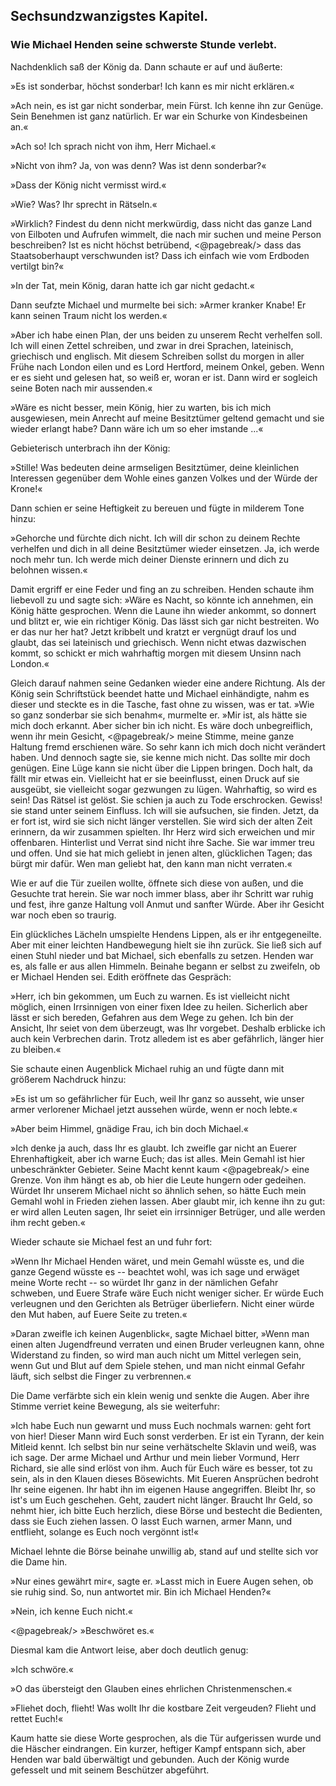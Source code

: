 
<h2>Sechsundzwanzigstes Kapitel.</h2>

<h3>Wie Michael Henden seine schwerste Stunde verlebt.</h3>

Nachdenklich saß der König da. Dann schaute er auf und äußerte:

»Es ist sonderbar, höchst sonderbar! Ich kann es mir nicht erklären.«

»Ach nein, es ist gar nicht sonderbar, mein Fürst. Ich kenne ihn
zur Genüge. Sein Benehmen ist ganz natürlich. Er war ein Schurke
von Kindesbeinen an.«

»Ach so! Ich sprach nicht von ihm, Herr Michael.«

»Nicht von ihm? Ja, von was denn? Was ist denn sonderbar?«

»Dass der König nicht vermisst wird.«

»Wie? Was? Ihr sprecht in Rätseln.«

»Wirklich? Findest du denn nicht merkwürdig, dass nicht das
ganze Land von Eilboten und Aufrufen wimmelt, die nach mir
suchen und meine Person beschreiben? Ist es nicht höchst betrübend, 
<@pagebreak/>
dass das Staatsoberhaupt verschwunden ist? Dass ich einfach wie
vom Erdboden vertilgt bin?«

»In der Tat, mein König, daran hatte ich gar nicht gedacht.«

Dann seufzte Michael und murmelte bei sich: »Armer kranker
Knabe! Er kann seinen Traum nicht los werden.«

»Aber ich habe einen Plan, der uns beiden zu unserem Recht
verhelfen soll. Ich will einen Zettel schreiben, und zwar in drei
Sprachen, lateinisch, griechisch und englisch. Mit diesem Schreiben
sollst du morgen in aller Frühe nach London eilen und es Lord Hertford,
meinem Onkel, geben. Wenn er es sieht und gelesen hat, so
weiß er, woran er ist. Dann wird er sogleich seine Boten nach mir
aussenden.«

»Wäre es nicht besser, mein König, hier zu warten, bis ich mich
ausgewiesen, mein Anrecht auf meine Besitztümer geltend gemacht
und sie wieder erlangt habe? Dann wäre ich um so eher imstande ...«

Gebieterisch unterbrach ihn der König:

»Stille! Was bedeuten deine armseligen Besitztümer, deine
kleinlichen Interessen gegenüber dem Wohle eines ganzen Volkes
und der Würde der Krone!«

Dann schien er seine Heftigkeit zu bereuen und fügte in milderem
Tone hinzu:

»Gehorche und fürchte dich nicht. Ich will dir schon zu deinem
Rechte verhelfen und dich in all deine Besitztümer wieder einsetzen. Ja,
ich werde noch mehr tun. Ich werde mich deiner Dienste erinnern
und dich zu belohnen wissen.«

Damit ergriff er eine Feder und fing an zu schreiben. Henden
schaute ihm liebevoll zu und sagte sich: »Wäre es Nacht, so könnte
ich annehmen, ein König hätte gesprochen. Wenn die Laune ihn
wieder ankommt, so donnert und blitzt er, wie ein richtiger König.
Das lässt sich gar nicht bestreiten. Wo er das nur her hat? Jetzt
kribbelt und kratzt er vergnügt drauf los und glaubt, das sei lateinisch
und griechisch. Wenn nicht etwas dazwischen kommt, so schickt er
mich wahrhaftig morgen mit diesem Unsinn nach London.«

Gleich darauf nahmen seine Gedanken wieder eine andere Richtung.
Als der König sein Schriftstück beendet hatte und Michael
einhändigte, nahm es dieser und steckte es in die Tasche, fast ohne
zu wissen, was er tat. »Wie so ganz sonderbar sie sich benahm«,
murmelte er. »Mir ist, als hätte sie mich doch erkannt. Aber sicher
bin ich nicht. Es wäre doch unbegreiflich, wenn ihr mein Gesicht, 
<@pagebreak/>
meine Stimme, meine ganze Haltung fremd erschienen wäre. So
sehr kann ich mich doch nicht verändert haben. Und dennoch sagte
sie, sie kenne mich nicht. Das sollte mir doch genügen. Eine Lüge
kann sie nicht über die Lippen bringen. Doch halt, da fällt mir
etwas ein. Vielleicht hat er sie beeinflusst, einen Druck auf sie ausgeübt,
sie vielleicht sogar gezwungen zu lügen. Wahrhaftig, so wird
es sein! Das Rätsel ist gelöst. Sie schien ja auch zu Tode erschrocken.
Gewiss! sie stand unter seinem Einfluss. Ich will sie aufsuchen, sie
finden. Jetzt, da er fort ist, wird sie sich nicht länger verstellen. Sie
wird sich der alten Zeit erinnern, da wir zusammen spielten. Ihr
Herz wird sich erweichen und mir offenbaren. Hinterlist und Verrat
sind nicht ihre Sache. Sie war immer treu und offen. Und sie hat
mich geliebt in jenen alten, glücklichen Tagen; das bürgt mir dafür.
Wen man geliebt hat, den kann man nicht verraten.«

Wie er auf die Tür zueilen wollte, öffnete sich diese von außen,
und die Gesuchte trat herein. Sie war noch immer blass, aber ihr
Schritt war ruhig und fest, ihre ganze Haltung voll Anmut und
sanfter Würde. Aber ihr Gesicht war noch eben so traurig.

Ein glückliches Lächeln umspielte Hendens Lippen, als er ihr
entgegeneilte. Aber mit einer leichten Handbewegung hielt sie ihn
zurück. Sie ließ sich auf einen Stuhl nieder und bat Michael, sich
ebenfalls zu setzen. Henden war es, als falle er aus allen Himmeln.
Beinahe begann er selbst zu zweifeln, ob er Michael Henden sei.
Edith eröffnete das Gespräch:

»Herr, ich bin gekommen, um Euch zu warnen. Es ist vielleicht
nicht möglich, einen Irrsinnigen von einer fixen Idee zu heilen.
Sicherlich aber lässt er sich bereden, Gefahren aus dem Wege zu gehen.
Ich bin der Ansicht, Ihr seiet von dem überzeugt, was Ihr vorgebet.
Deshalb erblicke ich auch kein Verbrechen darin. Trotz alledem ist
es aber gefährlich, länger hier zu bleiben.«

Sie schaute einen Augenblick Michael ruhig an und fügte dann
mit größerem Nachdruck hinzu:

»Es ist um so gefährlicher für Euch, weil Ihr ganz so ausseht,
wie unser armer verlorener Michael jetzt aussehen würde, wenn er
noch lebte.«

»Aber beim Himmel, gnädige Frau, ich bin doch Michael.«

»Ich denke ja auch, dass Ihr es glaubt. Ich zweifle gar nicht
an Euerer Ehrenhaftigkeit, aber ich warne Euch; das ist alles. Mein
Gemahl ist hier unbeschränkter Gebieter. Seine Macht kennt kaum 
<@pagebreak/>
eine Grenze. Von ihm hängt es ab, ob hier die Leute hungern oder
gedeihen. Würdet Ihr unserem Michael nicht so ähnlich sehen, so
hätte Euch mein Gemahl wohl in Frieden ziehen lassen. Aber
glaubt mir, ich kenne ihn zu gut: er wird allen Leuten sagen, Ihr
seiet ein irrsinniger Betrüger, und alle werden ihm recht geben.«

Wieder schaute sie Michael fest an und fuhr fort:

»Wenn Ihr Michael Henden wäret, und mein Gemahl wüsste
es, und die ganze Gegend wüsste es -- beachtet wohl, was ich sage
und erwäget meine Worte recht -- so würdet Ihr ganz in der nämlichen
Gefahr schweben, und Euere Strafe wäre Euch nicht weniger
sicher. Er würde Euch verleugnen und den Gerichten als Betrüger
überliefern. Nicht einer würde den Mut haben, auf Euere Seite
zu treten.«

»Daran zweifle ich keinen Augenblick«, sagte Michael bitter, »Wenn
man einen alten Jugendfreund verraten und einen Bruder verleugnen
kann, ohne Widerstand zu finden, so wird man auch nicht
um Mittel verlegen sein, wenn Gut und Blut auf dem Spiele stehen,
und man nicht einmal Gefahr läuft, sich selbst die Finger zu verbrennen.«

Die Dame verfärbte sich ein klein wenig und senkte die Augen.
Aber ihre Stimme verriet keine Bewegung, als sie weiterfuhr:

»Ich habe Euch nun gewarnt und muss Euch nochmals warnen:
geht fort von hier! Dieser Mann wird Euch sonst verderben. Er
ist ein Tyrann, der kein Mitleid kennt. Ich selbst bin nur seine verhätschelte
Sklavin und weiß, was ich sage. Der arme Michael und
Arthur und mein lieber Vormund, Herr Richard, sie alle sind erlöst
von ihm. Auch für Euch wäre es besser, tot zu sein, als in den Klauen
dieses Bösewichts. Mit Eueren Ansprüchen bedroht Ihr seine eigenen.
Ihr habt ihn im eigenen Hause angegriffen. Bleibt Ihr, so ist's um
Euch geschehen. Geht, zaudert nicht länger. Braucht Ihr Geld,
so nehmt hier, ich bitte Euch herzlich, diese Börse und bestecht die
Bedienten, dass sie Euch ziehen lassen. O lasst Euch warnen, armer
Mann, und entflieht, solange es Euch noch vergönnt ist!«

Michael lehnte die Börse beinahe unwillig ab, stand auf und
stellte sich vor die Dame hin.

»Nur eines gewährt mir«, sagte er. »Lasst mich in Euere Augen
sehen, ob sie ruhig sind. So, nun antwortet mir. Bin ich Michael
Henden?«

»Nein, ich kenne Euch nicht.«
 
<@pagebreak/>
»Beschwöret es.«

Diesmal kam die Antwort leise, aber doch deutlich genug:

»Ich schwöre.«

»O das übersteigt den Glauben eines ehrlichen Christenmenschen.«

»Fliehet doch, flieht! Was wollt Ihr die kostbare Zeit vergeuden?
Flieht und rettet Euch!«

Kaum hatte sie diese Worte gesprochen, als die Tür aufgerissen
wurde und die Häscher eindrangen. Ein kurzer, heftiger Kampf
entspann sich, aber Henden war bald überwältigt und gebunden.
Auch der König wurde gefesselt und mit seinem Beschützer abgeführt.

